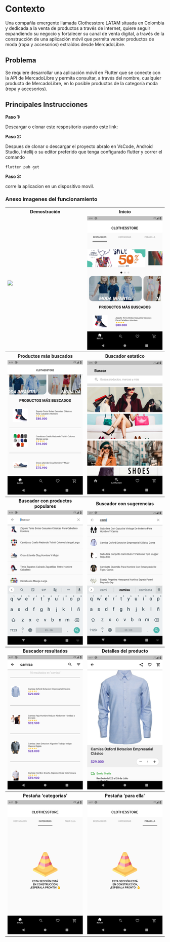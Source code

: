 # Contexto

Una compañía emergente llamada Clothesstore LATAM situada en Colombia y dedicada a la venta de productos a través de internet, quiere seguir expandiendo su negocio y fortalecer su canal de venta digital, a través de la construcción de una aplicación móvil que permita vender productos de moda (ropa y accesorios) extraídos desde MercadoLibre.


## Problema

Se requiere desarrollar una aplicación móvil en Flutter que se conecte con la API de MercadoLibre y permita consultar, a través del nombre, cualquier producto de MercadoLibre, en lo posible productos de la categoría moda (ropa y accesorios).

## Principales Instrucciones

**Paso 1:**

Descargar o clonar este respositorio usando este link:


**Paso 2:**

Despues de clonar o descargar el proyecto abralo en VsCode, Android Studio, Intellij o su editor preferido que tenga configurado flutter y correr el comando

```
flutter pub get
```

**Paso 3:**

corre la aplicacion en un dispositivo movil.


### Anexo imagenes del funcionamiento

  <table>
    <tbody>
    <tr>
        <th><Strong>Demostración</Strong></th>
        <th><Strong>Inicio</Strong></th>
      </tr>
        <tr>
            <td> <img src="https://media.giphy.com/media/p4mlfrPtSsPHzLUA2U/giphy.gif" width="250"></td>
            <td> <img src="./screenshots/slider.png" alt="Slider" width="250"/></td>
        </tr>
        <tr>
            <th><Strong>Productos más buscados</Strong></th>
            <th><Strong>Buscador estatico</Strong></th>
        </tr>
        <tr>
           <td> <img src="./screenshots/more.png" alt="Home-Dark" width="250"/></td>
            <td> <img src="./screenshots/search1.png" alt="alert-ligth" width="250"/></td>
        </tr>
        <tr>
            <th><Strong>Buscador con productos populares</Strong></th>
            <th><Strong>Buscador con sugerencias</Strong></th>
        </tr>
        <tr>
           <td> <img src="./screenshots/search2.png" alt="Home-Dark" width="250"/></td>
            <td> <img src="./screenshots/search3.png" alt="alert-ligth" width="250"/></td>
        </tr>
        <tr>
            <th><Strong>Buscador resultados</Strong></th>
            <th><Strong>Detalles del producto</Strong></th>
        </tr>
        <tr>
           <td> <img src="./screenshots/search4.png" alt="Home-Dark" width="250"/></td>
            <td> <img src="./screenshots/detail.png" alt="alert-ligth" width="250"/></td>
        </tr>
        <tr>
            <th><Strong>Pestaña 'categorias'</Strong></th>
            <th><Strong>Pestaña 'para ella'</Strong></th>
        </tr>
        <tr>
           <td> <img src="./screenshots/categorias.png" alt="Home-Dark" width="250"/></td>
            <td> <img src="./screenshots/her.png" alt="alert-ligth" width="250"/></td>
        </tr>
    </tbody>
  </table>


